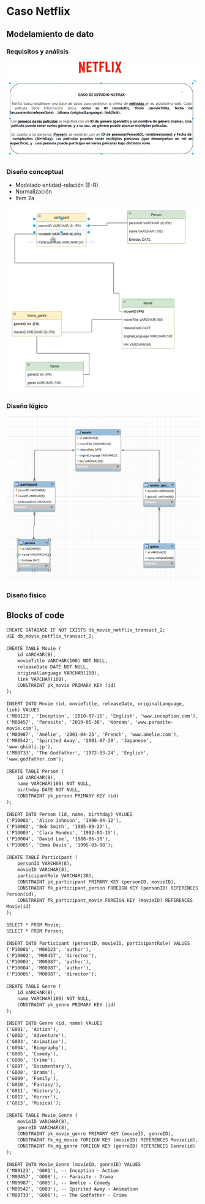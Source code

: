 # Caso Netflix

## Modelamiento de dato


### Requisitos y análisis
![Conceptual Design](https://raw.githubusercontent.com/DiegoRoyGulytMamaniChura/Notes-DB/main/task_netflix.PNG)


### Diseño conceptual

* Modelado entidad-relación (E-R)
* Normalización
* Item 2a

![Conceptual Design](https://raw.githubusercontent.com/DiegoRoyGulytMamaniChura/Notes-DB/main/conceptual_design.PNG)


### Diseño lógico
![Conceptual Design](https://raw.githubusercontent.com/DiegoRoyGulytMamaniChura/Notes-DB/main/logical_design.PNG)

### Diseño físico



## Blocks of code

```
CREATE DATABASE IF NOT EXISTS db_movie_netflix_transact_2;
USE db_movie_netflix_transact_2;

CREATE TABLE Movie (
    id VARCHAR(8),
    movieTitle VARCHAR(100) NOT NULL,
    releaseDate DATE NOT NULL,
    originalLanguage VARCHAR(100),
    link VARCHAR(100),
    CONSTRAINT pk_movie PRIMARY KEY (id)
);

INSERT INTO Movie (id, movieTitle, releaseDate, originalLanguage, link) VALUES
('M00123', 'Inception', '2010-07-16', 'English', 'www.inception.com'),
('M00457', 'Parasite', '2019-05-30', 'Korean', 'www.parasite-movie.com'),
('M00987', 'Amélie', '2001-04-25', 'French', 'www.amelie.com'),
('M00542', 'Spirited Away', '2001-07-20', 'Japanese', 'www.ghibli.jp'),
('M00733', 'The Godfather', '1972-03-24', 'English', 'www.godfather.com');

CREATE TABLE Person (
    id VARCHAR(8),
    name VARCHAR(100) NOT NULL,
    birthday DATE NOT NULL,
    CONSTRAINT pk_person PRIMARY KEY (id)
);

INSERT INTO Person (id, name, birthday) VALUES
('P10001', 'Alice Johnson', '1990-04-12'),
('P10002', 'Bob Smith', '1985-09-23'),
('P10003', 'Clara Mendes', '1992-01-15'),
('P10004', 'David Lee', '1988-06-30'),
('P10005', 'Emma Davis', '1995-03-08');

CREATE TABLE Participant (
    personID VARCHAR(8),
    movieID VARCHAR(8),
    participantRole VARCHAR(30),
    CONSTRAINT pk_participant PRIMARY KEY (personID, movieID),
    CONSTRAINT fk_participant_person FOREIGN KEY (personID) REFERENCES Person(id),
    CONSTRAINT fk_participant_movie FOREIGN KEY (movieID) REFERENCES Movie(id)
);

SELECT * FROM Movie;
SELECT * FROM Person;

INSERT INTO Participant (personID, movieID, participantRole) VALUES
('P10001', 'M00123', 'author'),
('P10002', 'M00457', 'director'),
('P10003', 'M00987', 'author'),
('P10004', 'M00987', 'author'),
('P10005', 'M00987', 'director');

CREATE TABLE Genre (
    id VARCHAR(8),
    name VARCHAR(100) NOT NULL,
    CONSTRAINT pk_genre PRIMARY KEY (id)
);

INSERT INTO Genre (id, name) VALUES
('G001', 'Action'),
('G002', 'Adventure'),
('G003', 'Animation'),
('G004', 'Biography'),
('G005', 'Comedy'),
('G006', 'Crime'),
('G007', 'Documentary'),
('G008', 'Drama'),
('G009', 'Family'),
('G010', 'Fantasy'),
('G011', 'History'),
('G012', 'Horror'),
('G013', 'Musical');

CREATE TABLE Movie_Genre (
    movieID VARCHAR(8),
    genreID VARCHAR(8),
    CONSTRAINT pk_movie_genre PRIMARY KEY (movieID, genreID),
    CONSTRAINT fk_mg_movie FOREIGN KEY (movieID) REFERENCES Movie(id),
    CONSTRAINT fk_mg_genre FOREIGN KEY (genreID) REFERENCES Genre(id)
);

INSERT INTO Movie_Genre (movieID, genreID) VALUES
('M00123', 'G001'), -- Inception - Action
('M00457', 'G008'), -- Parasite - Drama
('M00987', 'G005'), -- Amélie - Comedy
('M00542', 'G003'), -- Spirited Away - Animation
('M00733', 'G006'); -- The Godfather - Crime
```

